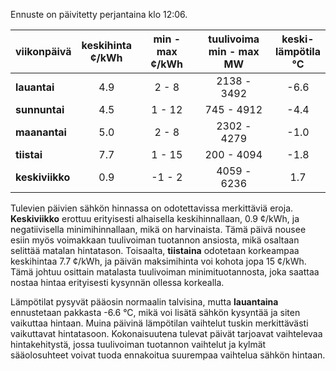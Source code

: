 Ennuste on päivitetty perjantaina klo 12:06.

| viikonpäivä  | keskihinta<br>¢/kWh | min - max<br>¢/kWh | tuulivoima<br>min - max<br>MW | keski-<br>lämpötila<br>°C |
|:-------------|:----------------:|:----------------:|:-------------:|:-------------:|
| **lauantai**  |       4.9       |       2 - 8       |   2138 - 3492 |      -6.6     |
| **sunnuntai** |       4.5       |      1 - 12       |    745 - 4912 |      -4.4     |
| **maanantai** |       5.0       |       2 - 8       |   2302 - 4279 |      -1.0     |
| **tiistai**   |       7.7       |      1 - 15       |    200 - 4094 |      -1.8     |
| **keskiviikko**|      0.9       |      -1 - 2       |   4059 - 6236 |      1.7      |

Tulevien päivien sähkön hinnassa on odotettavissa merkittäviä eroja. **Keskiviikko** erottuu erityisesti alhaisella keskihinnallaan, 0.9 ¢/kWh, ja negatiivisella minimihinnallaan, mikä on harvinaista. Tämä päivä nousee esiin myös voimakkaan tuulivoiman tuotannon ansiosta, mikä osaltaan selittää matalan hintatason. Toisaalta, **tiistaina** odotetaan korkeampaa keskihintaa 7.7 ¢/kWh, ja päivän maksimihinta voi kohota jopa 15 ¢/kWh. Tämä johtuu osittain matalasta tuulivoiman minimituotannosta, joka saattaa nostaa hintaa erityisesti kysynnän ollessa korkealla.

Lämpötilat pysyvät pääosin normaalin talvisina, mutta **lauantaina** ennustetaan pakkasta -6.6 °C, mikä voi lisätä sähkön kysyntää ja siten vaikuttaa hintaan. Muina päivinä lämpötilan vaihtelut tuskin merkittävästi vaikuttavat hintatasoon. Kokonaisuutena tulevat päivät tarjoavat vaihtelevaa hintakehitystä, jossa tuulivoiman tuotannon vaihtelut ja kylmät sääolosuhteet voivat tuoda ennakoitua suurempaa vaihtelua sähkön hintaan.